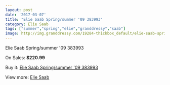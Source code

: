 ```yaml
---
layout: post
date: '2017-03-07'
title: "Elie Saab Spring/summer '09 383993"
category: Elie Saab
tags: ["summer","spring","elie","granddressy","saab"]
image: http://img.granddressy.com/19284-thickbox_default/elie-saab-spring-summer-09-383993.jpg
---
```

Elie Saab Spring/summer '09 383993

On Sales: **$220.99**
<a href="https://www.granddressy.com/en/elie-saab/18267-elie-saab-spring-summer-09-383993.html"><amp-img layout="responsive" width="600" height="600" src="//img.granddressy.com/19284-thickbox_default/elie-saab-spring-summer-09-383993.jpg" alt="Elie Saab Spring/summer '09 383993 0" /></a>

Buy it: [Elie Saab Spring/summer '09 383993](https://www.granddressy.com/en/elie-saab/18267-elie-saab-spring-summer-09-383993.html "Elie Saab Spring/summer '09 383993")

View more: [Elie Saab](https://www.granddressy.com/en/134-elie-saab "Elie Saab")